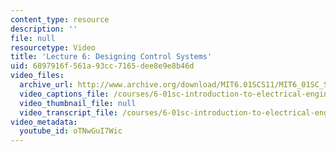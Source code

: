 ```yaml
---
content_type: resource
description: ''
file: null
resourcetype: Video
title: 'Lecture 6: Designing Control Systems'
uid: 6897916f-561a-93cc-7165-dee8e9e8b46d
video_files:
  archive_url: http://www.archive.org/download/MIT6.01SCS11/MIT6_01SC_S11_lec06_300k.mp4
  video_captions_file: /courses/6-01sc-introduction-to-electrical-engineering-and-computer-science-i-spring-2011/3ea26f0b5d385da190086a8918c96200_oTNwGuI7Wic.vtt
  video_thumbnail_file: null
  video_transcript_file: /courses/6-01sc-introduction-to-electrical-engineering-and-computer-science-i-spring-2011/8622f90904dba743a7db2e66cf4f35ef_oTNwGuI7Wic.pdf
video_metadata:
  youtube_id: oTNwGuI7Wic
---
```

